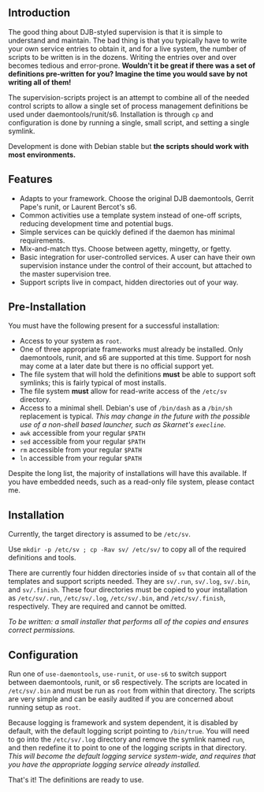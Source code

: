 ## Introduction #

The good thing about DJB-styled supervision is that it is simple to understand and maintain.  The bad thing is that you typically have to write your own service entries to obtain it, and for a live system, the number of scripts to be written is in the dozens.  Writing the entries over and over becomes tedious and error-prone.  **Wouldn't it be great if there was a set of definitions pre-written for you?  Imagine the time you would save by not writing all of them!**

The supervision-scripts project is an attempt to combine all of the needed control scripts to allow a single set of process management definitions be used under daemontools/runit/s6.  Installation is through `cp` and configuration is done by running a single, small script, and setting a single symlink.

Development is done with Debian stable but **the scripts should work with most environments.**

## Features #
* Adapts to your framework.  Choose the original DJB daemontools, Gerrit Pape's runit, or Laurent Bercot's s6.
* Common activities use a template system instead of one-off scripts, reducing development time and potential bugs.
* Simple services can be quickly defined if the daemon has minimal requirements.
* Mix-and-match ttys.  Choose between agetty, mingetty, or fgetty.
* Basic integration for user-controlled services.  A user can have their own supervision instance under the control of their account, but attached to the master supervision tree.
* Support scripts live in compact, hidden directories out of your way.

## Pre-Installation #
You must have the following present for a successful installation:

* Access to your system as `root`.
* One of three appropriate frameworks must already be installed.  Only daemontools, runit, and s6 are supported at this time.  Support for nosh may come at a later date but there is no official support yet.
* The file system that will hold the definitions **must** be able to support soft symlinks; this is fairly typical of most installs.
* The file system **must** allow for read-write access of the `/etc/sv` directory.
* Access to a minimal shell.  Debian's use of `/bin/dash` as a `/bin/sh` replacement is typical.  *This may change in the future with the possible use of a non-shell based launcher, such as Skarnet's `execline`.*
* `awk` accessible from your regular `$PATH`
* `sed` accessible from your regular `$PATH`
* `rm` accessible from your regular `$PATH`
* `ln` accessible from your regular `$PATH`

Despite the long list, the majority of installations will have this available.  If you have embedded needs, such as a read-only file system, please contact me.

## Installation

Currently, the target directory is assumed to be `/etc/sv`.

Use `mkdir -p /etc/sv ; cp -Rav sv/ /etc/sv/` to copy all of the required definitions and tools.

There are currently four hidden directories inside of `sv` that contain all of the templates and support scripts needed.  They are `sv/.run`, `sv/.log`, `sv/.bin`, and `sv/.finish`.  These four directories must be copied to your installation as `/etc/sv/.run`, `/etc/sv/.log`, `/etc/sv/.bin`, and `/etc/sv/.finish`, respectively.  They are required and cannot be omitted.

*To be written: a small installer that performs all of the copies and ensures correct permissions.*

## Configuration

Run one of `use-daemontools`, `use-runit`, or `use-s6` to switch support between daemontools, runit, or s6 respectively.  The scripts are located in `/etc/sv/.bin` and must be run as `root` from within that directory.  The scripts are very simple and can be easily audited if you are concerned about running setup as `root`.

Because logging is framework and system dependent, it is disabled by default, with the default logging script pointing to `/bin/true`.  You will need to go into the `/etc/sv/.log` directory and remove the symlink named `run`, and then redefine it to point to one of the logging scripts in that directory.  *This will become the default logging service system-wide, and requires that you have the appropriate logging service already installed.* 

That's it!  The definitions are ready to use.

